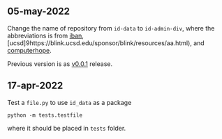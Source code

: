 ## 05-may-2022
Change the name of repository from `id-data` to `id-admin-div`, where the abbreviations is from [iban](https://www.iban.com/country-codes), [ucsd]9https://blink.ucsd.edu/sponsor/blink/resources/aa.html), and [computerhope](https://www.computerhope.com/jargon/d/div.htm).

Previous version is as [v0.0.1](https://github.com/dudung/id-admin-div/releases/tag/v0.0.1) release.


## 17-apr-2022
Test a `file.py` to use `id_data` as a package

```
python -m tests.testfile
```

where it should be placed in `tests` folder.
